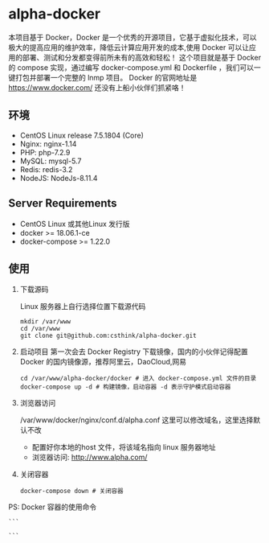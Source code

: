 # alpha-docker 

本项目基于 Docker，Docker 是一个优秀的开源项目，它基于虚拟化技术，可以极大的提高应用的维护效率，降低云计算应用开发的成本,使用 Docker 可以让应用的部署、测试和分发都变得前所未有的高效和轻松！
这个项目就是基于 Docker 的 compose 实现，通过编写 docker-compose.yml 和 Dockerfile ，我们可以一键打包并部署一个完整的 lnmp 项目。
Docker 的官网地址是 https://www.docker.com/ 还没有上船小伙伴们抓紧咯！

## 环境

* CentOS Linux release 7.5.1804 (Core)
* Nginx: nginx-1.14
* PHP: php-7.2.9
* MySQL: mysql-5.7
* Redis: redis-3.2
* NodeJS: NodeJs-8.11.4
 
## Server Requirements
* CentOS Linux 或其他Linux 发行版
* docker >= 18.06.1-ce
* docker-compose >= 1.22.0

## 使用

1. 下载源码 
    
    Linux 服务器上自行选择位置下载源代码
    
    ```
    mkdir /var/www
    cd /var/www 
    git clone git@github.com:csthink/alpha-docker.git
    ```
    
2. 启动项目
    第一次会去 Docker Registry 下载镜像，国内的小伙伴记得配置 Docker 的国内镜像源，推荐阿里云，DaoCloud,网易
    
    ```
    cd /var/www/alpha-docker/docker # 进入 docker-compose.yml 文件的目录
    docker-compose up -d # 构建镜像，启动容器 -d 表示守护模式启动容器
    ```
3. 浏览器访问
    
    /var/www/docker/nginx/conf.d/alpha.conf 这里可以修改域名，这里选择默认不改
    * 配置好你本地的host 文件，将该域名指向 linux 服务器地址
    * 浏览器访问: http://www.alpha.com/ 
   
4. 关闭容器

    ```
    docker-compose down # 关闭容器
    ```
  
PS:
    Docker 容器的使用命令
    
    ```
    
    ```
